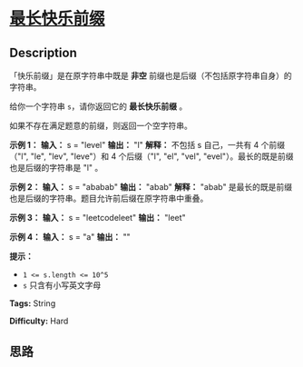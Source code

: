 # [最长快乐前缀][title]

## Description

「快乐前缀」是在原字符串中既是  **非空** 前缀也是后缀（不包括原字符串自身）的字符串。

给你一个字符串 `s`，请你返回它的 **最长快乐前缀** 。

如果不存在满足题意的前缀，则返回一个空字符串。



**示例 1：**
            **输入：** s = "level"    **输出：** "l"    **解释：** 不包括 s 自己，一共有 4 个前缀（"l", "le", "lev", "leve"）和 4 个后缀（"l", "el", "vel", "evel"）。最长的既是前缀也是后缀的字符串是 "l" 。    

**示例 2：**
            **输入：** s = "ababab"    **输出：** "abab"    **解释：** "abab" 是最长的既是前缀也是后缀的字符串。题目允许前后缀在原字符串中重叠。    

**示例 3：**
            **输入：** s = "leetcodeleet"    **输出：** "leet"    

**示例 4：**
            **输入：** s = "a"    **输出：** ""    



**提示：**

  * `1 <= s.length <= 10^5`
  * `s` 只含有小写英文字母


**Tags:** String

**Difficulty:** Hard

## 思路

[title]: https://leetcode-cn.com/problems/longest-happy-prefix
